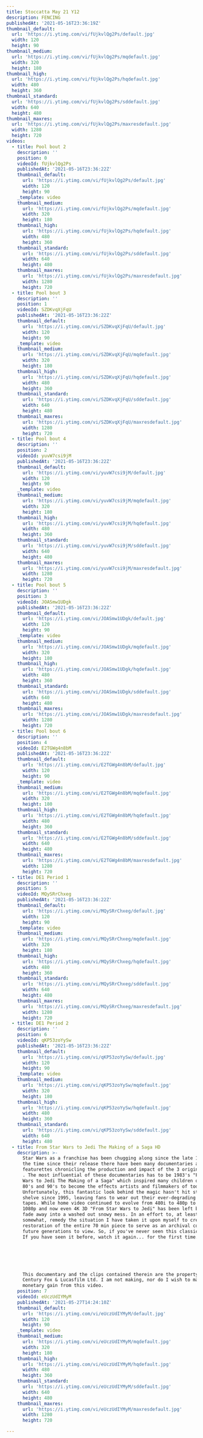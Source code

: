 ```yaml
---
title: Stoccatta May 21 Y12
description: FENCING
publishedAt: '2021-05-16T23:36:19Z'
thumbnail_default:
  url: 'https://i.ytimg.com/vi/fUjkvlQg2Ps/default.jpg'
  width: 120
  height: 90
thumbnail_medium:
  url: 'https://i.ytimg.com/vi/fUjkvlQg2Ps/mqdefault.jpg'
  width: 320
  height: 180
thumbnail_high:
  url: 'https://i.ytimg.com/vi/fUjkvlQg2Ps/hqdefault.jpg'
  width: 480
  height: 360
thumbnail_standard:
  url: 'https://i.ytimg.com/vi/fUjkvlQg2Ps/sddefault.jpg'
  width: 640
  height: 480
thumbnail_maxres:
  url: 'https://i.ytimg.com/vi/fUjkvlQg2Ps/maxresdefault.jpg'
  width: 1280
  height: 720
videos:
  - title: Pool bout 2
    description: ''
    position: 0
    videoId: fUjkvlQg2Ps
    publishedAt: '2021-05-16T23:36:22Z'
    thumbnail_default:
      url: 'https://i.ytimg.com/vi/fUjkvlQg2Ps/default.jpg'
      width: 120
      height: 90
    _template: video
    thumbnail_medium:
      url: 'https://i.ytimg.com/vi/fUjkvlQg2Ps/mqdefault.jpg'
      width: 320
      height: 180
    thumbnail_high:
      url: 'https://i.ytimg.com/vi/fUjkvlQg2Ps/hqdefault.jpg'
      width: 480
      height: 360
    thumbnail_standard:
      url: 'https://i.ytimg.com/vi/fUjkvlQg2Ps/sddefault.jpg'
      width: 640
      height: 480
    thumbnail_maxres:
      url: 'https://i.ytimg.com/vi/fUjkvlQg2Ps/maxresdefault.jpg'
      width: 1280
      height: 720
  - title: Pool bout 3
    description: ''
    position: 1
    videoId: SZDKvqXjFqU
    publishedAt: '2021-05-16T23:36:22Z'
    thumbnail_default:
      url: 'https://i.ytimg.com/vi/SZDKvqXjFqU/default.jpg'
      width: 120
      height: 90
    _template: video
    thumbnail_medium:
      url: 'https://i.ytimg.com/vi/SZDKvqXjFqU/mqdefault.jpg'
      width: 320
      height: 180
    thumbnail_high:
      url: 'https://i.ytimg.com/vi/SZDKvqXjFqU/hqdefault.jpg'
      width: 480
      height: 360
    thumbnail_standard:
      url: 'https://i.ytimg.com/vi/SZDKvqXjFqU/sddefault.jpg'
      width: 640
      height: 480
    thumbnail_maxres:
      url: 'https://i.ytimg.com/vi/SZDKvqXjFqU/maxresdefault.jpg'
      width: 1280
      height: 720
  - title: Pool bout 4
    description: ''
    position: 2
    videoId: yuvW7csi9jM
    publishedAt: '2021-05-16T23:36:22Z'
    thumbnail_default:
      url: 'https://i.ytimg.com/vi/yuvW7csi9jM/default.jpg'
      width: 120
      height: 90
    _template: video
    thumbnail_medium:
      url: 'https://i.ytimg.com/vi/yuvW7csi9jM/mqdefault.jpg'
      width: 320
      height: 180
    thumbnail_high:
      url: 'https://i.ytimg.com/vi/yuvW7csi9jM/hqdefault.jpg'
      width: 480
      height: 360
    thumbnail_standard:
      url: 'https://i.ytimg.com/vi/yuvW7csi9jM/sddefault.jpg'
      width: 640
      height: 480
    thumbnail_maxres:
      url: 'https://i.ytimg.com/vi/yuvW7csi9jM/maxresdefault.jpg'
      width: 1280
      height: 720
  - title: Pool bout 5
    description: ''
    position: 3
    videoId: JOASmw1UDgk
    publishedAt: '2021-05-16T23:36:22Z'
    thumbnail_default:
      url: 'https://i.ytimg.com/vi/JOASmw1UDgk/default.jpg'
      width: 120
      height: 90
    _template: video
    thumbnail_medium:
      url: 'https://i.ytimg.com/vi/JOASmw1UDgk/mqdefault.jpg'
      width: 320
      height: 180
    thumbnail_high:
      url: 'https://i.ytimg.com/vi/JOASmw1UDgk/hqdefault.jpg'
      width: 480
      height: 360
    thumbnail_standard:
      url: 'https://i.ytimg.com/vi/JOASmw1UDgk/sddefault.jpg'
      width: 640
      height: 480
    thumbnail_maxres:
      url: 'https://i.ytimg.com/vi/JOASmw1UDgk/maxresdefault.jpg'
      width: 1280
      height: 720
  - title: Pool bout 6
    description: ''
    position: 4
    videoId: E2TGWg4n8bM
    publishedAt: '2021-05-16T23:36:22Z'
    thumbnail_default:
      url: 'https://i.ytimg.com/vi/E2TGWg4n8bM/default.jpg'
      width: 120
      height: 90
    _template: video
    thumbnail_medium:
      url: 'https://i.ytimg.com/vi/E2TGWg4n8bM/mqdefault.jpg'
      width: 320
      height: 180
    thumbnail_high:
      url: 'https://i.ytimg.com/vi/E2TGWg4n8bM/hqdefault.jpg'
      width: 480
      height: 360
    thumbnail_standard:
      url: 'https://i.ytimg.com/vi/E2TGWg4n8bM/sddefault.jpg'
      width: 640
      height: 480
    thumbnail_maxres:
      url: 'https://i.ytimg.com/vi/E2TGWg4n8bM/maxresdefault.jpg'
      width: 1280
      height: 720
  - title: DE1 Period 1
    description: ''
    position: 5
    videoId: MQySRrChxeg
    publishedAt: '2021-05-16T23:36:22Z'
    thumbnail_default:
      url: 'https://i.ytimg.com/vi/MQySRrChxeg/default.jpg'
      width: 120
      height: 90
    _template: video
    thumbnail_medium:
      url: 'https://i.ytimg.com/vi/MQySRrChxeg/mqdefault.jpg'
      width: 320
      height: 180
    thumbnail_high:
      url: 'https://i.ytimg.com/vi/MQySRrChxeg/hqdefault.jpg'
      width: 480
      height: 360
    thumbnail_standard:
      url: 'https://i.ytimg.com/vi/MQySRrChxeg/sddefault.jpg'
      width: 640
      height: 480
    thumbnail_maxres:
      url: 'https://i.ytimg.com/vi/MQySRrChxeg/maxresdefault.jpg'
      width: 1280
      height: 720
  - title: DE1 Period 2
    description: ''
    position: 6
    videoId: qKP53zoYySw
    publishedAt: '2021-05-16T23:36:22Z'
    thumbnail_default:
      url: 'https://i.ytimg.com/vi/qKP53zoYySw/default.jpg'
      width: 120
      height: 90
    _template: video
    thumbnail_medium:
      url: 'https://i.ytimg.com/vi/qKP53zoYySw/mqdefault.jpg'
      width: 320
      height: 180
    thumbnail_high:
      url: 'https://i.ytimg.com/vi/qKP53zoYySw/hqdefault.jpg'
      width: 480
      height: 360
    thumbnail_standard:
      url: 'https://i.ytimg.com/vi/qKP53zoYySw/sddefault.jpg'
      width: 640
      height: 480
  - title: From Star Wars to Jedi The Making of a Saga HD
    description: >-
      Star Wars as a franchise has been chugging along since the late 1970's, in
      the time since their release there have been many documentaries and
      featurettes chronicling the production and impact of the 3 original films
      . The most influential of these documentaries has to be 1983's "From Star
      Wars to Jedi The Making of a Saga" which inspired many children of the
      80's and 90's to become the effects artists and filmmakers of today.
      Unfortunately, this fantastic look behind the magic hasn't hit store
      shelve since 1995, leaving fans to wear out their ever-degrading VHS
      tapes. While home video continued to evolve from 480i to 480p to 720p to
      1080p and now even 4K 3D "From Star Wars to Jedi" has been left behind to
      fade away into a washed out snowy mess. In an effort to, at least
      somewhat, remedy the situation I have taken it upon myself to create an HD
      restoration of the entire 70 min piece to serve as an archival copy for
      future generations to view. So, if you've never seen this classic, enjoy.
      If you have seen it before, watch it again... for the first time.






      This documentary and the clips contained therein are the property of 20th
      Century Fox & Lucasfilm Ltd. I am not making, nor do I wish to make, any
      monetary gain from this video.
    position: 7
    videoId: eUczUdIYMyM
    publishedAt: '2021-05-27T14:24:10Z'
    thumbnail_default:
      url: 'https://i.ytimg.com/vi/eUczUdIYMyM/default.jpg'
      width: 120
      height: 90
    _template: video
    thumbnail_medium:
      url: 'https://i.ytimg.com/vi/eUczUdIYMyM/mqdefault.jpg'
      width: 320
      height: 180
    thumbnail_high:
      url: 'https://i.ytimg.com/vi/eUczUdIYMyM/hqdefault.jpg'
      width: 480
      height: 360
    thumbnail_standard:
      url: 'https://i.ytimg.com/vi/eUczUdIYMyM/sddefault.jpg'
      width: 640
      height: 480
    thumbnail_maxres:
      url: 'https://i.ytimg.com/vi/eUczUdIYMyM/maxresdefault.jpg'
      width: 1280
      height: 720

---
```


